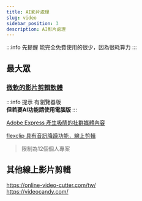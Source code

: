 ```yaml
---
title: AI影片處理
slug: video
sidebar_position: 3
description: AI影片處理
---
```


:::info 先提醒
能完全免費使用的很少，因為很耗算力
:::

## 最大眾
### [微軟的影片剪輯軟體](https://app.clipchamp.com/)
:::info 提示
有瀏覽器版  
**但若要AI功能請使用電腦版**
:::


[Adobe Express 產生吸睛的社群媒體內容](https://express.adobe.com/zh-Hant-TW/sp/design/video/new)  


[flexclip 具有音訊降躁功能，線上剪輯](https://www.flexclip.com/tw/editor/app?ratio=landscape)  
> 限制為12個個人專案
## 其他線上影片剪輯

https://online-video-cutter.com/tw/  
https://videocandy.com/  